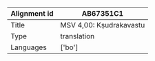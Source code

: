 |Alignment id | AB67351C1
| --- | --- 
|Title | MSV 4,00: Kṣudrakavastu 
|Type | translation
|Languages | ['bo']